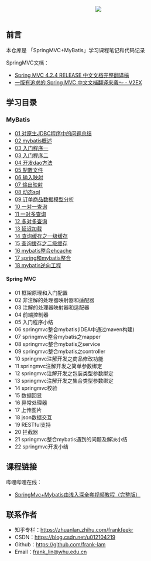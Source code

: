 

<div align="center"> <img src="imgs/logo2.png" width=""/></div><br/>



## 前言

本仓库是 「SpringMVC+MyBatis」学习课程笔记和代码记录



SpringMVC文档：

- [Spring MVC 4.2.4 RELEASE 中文文档完整翻译稿](https://github.com/linesh-simplicity/translation-spring-mvc-4-documentation)
- [一版有追求的 Spring MVC 中文文档翻译来袭～ - V2EX](https://www.v2ex.com/t/288717)



## 学习目录

### MyBatis
- [01 对原生JDBC程序中的问题总结](mybatis/01%20对原生JDBC程序中的问题总结.md)
- [02 mybatis概述](mybatis/02%20mybatis概述.md)
- [03 入门程序一](mybatis/03%20入门程序一.md)
- [03 入门程序二](mybatis/03%20入门程序二.md)
- [04 开发dao方法](mybatis/04%20开发dao方法.md)
- [05 配置文件](mybatis/05%20配置文件.md)
- [06 输入映射](mybatis/06%20输入映射.md)
- [07 输出映射](mybatis/07%20输出映射.md)
- [08 动态sql](mybatis/08%20动态sql.md)
- [09 订单商品数据模型分析](mybatis/09%20订单商品数据模型分析.md)
- [10 一对一查询](mybatis/10%20一对一查询.md)
- [11 一对多查询](mybatis/11%20一对多查询.md)
- [12 多对多查询](mybatis/12%20多对多查询.md)
- [13 延迟加载](mybatis/13%20延迟加载.md)
- [14 查询缓存之一级缓存](mybatis/14%20查询缓存之一级缓存.md)
- [15 查询缓存之二级缓存](mybatis/15%20查询缓存之二级缓存.md)
- [16 mybatis整合ehcache](mybatis/16%20mybatis整合ehcache.md)
- [17 spring和mybatis整合](mybatis/17%20spring和mybatis整合.md)
- [18 mybatis逆向工程](mybatis/18%20mybatis逆向工程.md)




#### Spring MVC
- 01 框架原理和入门配置
- 02 非注解的处理器映射器和适配器
- 03 注解的处理器映射器和适配器
- 04 前端控制器
- 05 入门程序小结
- 06 springmvc整合mybatis(IDEA中通过maven构建)
- 07 springmvc整合mybatis之mapper
- 08 springmvc整合mybatis之service
- 09 springmvc整合mybatis之controller
- 10 springmvc注解开发之商品修改功能
- 11 springmvc注解开发之简单参数绑定
- 12 springmvc注解开发之包装类型参数绑定
- 13 springmvc注解开发之集合类型参数绑定
- 14 springmvc校验
- 15 数据回显
- 16 异常处理器
- 17 上传图片
- 18 json数据交互
- 19 RESTful支持
- 20 拦截器
- 21 springmvc整合mybatis遇到的问题及解决小结
- 22 springmvc开发小结



## 课程链接 

哔哩哔哩在线：

- [SpringMvc+Mybatis由浅入深全套视频教程（完整版）](https://www.bilibili.com/video/av21901888)



## 联系作者

- 知乎专栏：https://zhuanlan.zhihu.com/frankfeekr
- CSDN：https://blog.csdn.net/u012104219
- Github：https://github.com/frank-lam
- Email：frank_lin@whu.edu.cn
